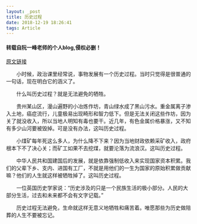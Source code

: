```yaml
---
layout: _post
title: 历史过程
date: 2018-12-19 18:26:41
tags: Article
---
```



#### 转载自阮一峰老师的个人blog,侵权必删！
[原文链接](http://www.ruanyifeng.com/road/2006/2006-02-18-history-process.html)

　　小时候，政治课里经常说，事物发展有一个历史过程。当时只觉得是很普通的一句话，现在明白它的涵义了。

　　什么叫历史过程？就是无法避免的牺牲。
<!--more-->
　　贵州某山区，漫山遍野的小冶炼作坊，青山绿水成了黑山污水。重金属离子渗入土地，癌症流行，儿童极易出现畸形和智力低下。但是无法关闭这些作坊，因为关了就没收入，所以当地人明知有毒也要干。近几年，有色金属价格暴涨，又不知有多少山河要被毁掉。可是没有办法，这叫历史过程。

　　小煤矿每年死这么多人，为什么降不下来？因为当地财政依赖采矿收入，政府根本下不了决心关；而矿工如果不去挖煤，就要沦落为流浪汉。这叫历史过程。

　　中华人民共和国建国后的发展，就是依靠强制低收入来实现国家资本积累。我们的父辈下乡、支内、进国有工厂，不就是用他们的一生为国家的原始积累做贡献嘛？他们的人生就这样被牺牲掉了。这叫历史过程。

　　一位英国历史学家说：“历史涉及的只是一个民族生活的极小部分。人民的大部分生活，过去和未来都不会有文字记载。”

　　历史过程无法避免，生命就这样无意义地牺牲和痛苦着。唯愿那些为历史做陪葬的人生不要被忘记。

